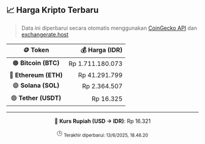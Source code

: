 

<!-- HARGA_KRIPTO -->
## 📈 Harga Kripto Terbaru

> Data ini diperbarui secara otomatis menggunakan [CoinGecko API](https://www.coingecko.com/) dan [exchangerate.host](https://exchangerate.host/)

<div align="center">

| 🪙 Token | 💰 Harga (IDR) |
|:------:|---------------:|
| 🟠 **Bitcoin (BTC)**   | Rp 1.711.180.073 |
| 🔵 **Ethereum (ETH)**  | Rp 41.291.799 |
| 🟣 **Solana (SOL)**    | Rp 2.364.507 |
| 🟢 **Tether (USDT)**   | Rp 16.325 |

---

💱 **Kurs Rupiah (USD → IDR)**: Rp 16.321

🕒 <sub>Terakhir diperbarui: 13/6/2025, 18.46.20</sub>

</div>
<!-- /HARGA_KRIPTO -->